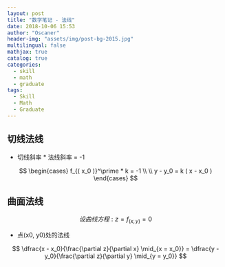 ```yaml
---
layout: post
title: "数学笔记 - 法线"
date: 2018-10-06 15:53
author: "Oscaner"
header-img: "assets/img/post-bg-2015.jpg"
multilingual: false
mathjax: true
catalog: true
categories:
  - skill
  - math
  - graduate
tags:
  - Skill
  - Math
  - Graduate
---
```


## 切线法线

- 切线斜率 * 法线斜率 = -1

$$
\begin{cases}
  f_{( x_0 )}^\prime * k = -1
  \\ \\
  y - y_0 = k ( x - x_0 )
\end{cases}
$$

## 曲面法线

$$ 设曲线方程: z = f_{( x, y )} = 0 $$

- 点(x0, y0)处的法线

$$
\dfrac{x - x_0}{\frac{\partial z}{\partial x} \mid_{x = x_0}} = \dfrac{y - y_0}{\frac{\partial z}{\partial y} \mid_{y = y_0}}
$$
